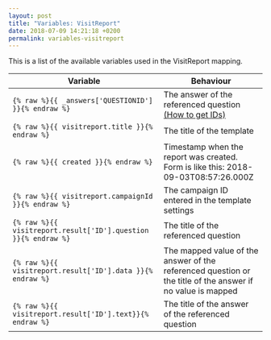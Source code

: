 ```yaml
---
layout: post
title: "Variables: VisitReport"
date: 2018-07-09 14:21:18 +0200
permalink: variables-visitreport
---
```

This is a list of the available variables used in the VisitReport mapping.

| Variable                       | Behaviour                             |
|--------------------------------|---------------------------------------|
| `{% raw %}{{ _answers['QUESTIONID'] }}{% endraw %}` | The answer of the referenced question [(How to get IDs)](http://mapping.snapaddy.com/mappinghelper) |
| `{% raw %}{{ visitreport.title }}{% endraw %}` | The title of the template |
| `{% raw %}{{ created }}{% endraw %}` | Timestamp when the report was created. Form is like this: 2018-09-03T08:57:26.000Z |
| `{% raw %}{{ visitreport.campaignId }}{% endraw %}` | The campaign ID entered in the template settings |
| `{% raw %}{{ visitreport.result['ID'].question }}{% endraw %}` | The title of the referenced question |
| `{% raw %}{{ visitreport.result['ID'].data }}{% endraw %}` | The mapped value of the answer of the referenced question or the title of the answer if no value is mapped |
| `{% raw %}{{ visitreport.result['ID'].text}}{% endraw %}` | The title of the answer of the referenced question |
